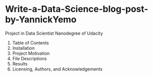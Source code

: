 # Write-a-Data-Science-blog-post-by-YannickYemo

Project in Data Scientist Nanodegree of Udacity

1. Table of Contents
2. Installation
3. Project Motivation
4. File Descriptions
5. Results
6. Licensing, Authors, and Acknowledgements
